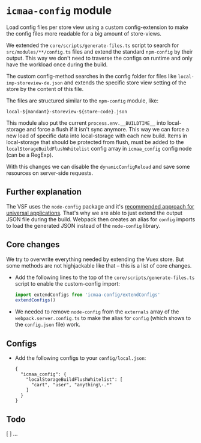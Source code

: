 # `icmaa-config` module

Load config files per store view using a custom config-extension to make the config files more readable for a big amount of store-views.

We extended the `core/scripts/generate-files.ts` script to search for `src/modules/**/config.ts` files and extend the standard `npm-config` by their output. This way we don't need to traverse the configs on runtime and only have the workload once during the build.

The custom config-method searches in the config folder for files like `local-imp-storeview-de.json` and extends the specific store view setting of the store by the content of this file.

The files are structured similar to the `npm-config` module, like:
```
local-${mandant}-storeview-${store-code}.json
```

This module also put the current `process.env.__BUILDTIME__` into local-storage and force a flush if it isn't sync anymore. This way we can force a new load of specific data into local-storage with each new build. Items in local-storage that should be protected from flush, must be added to the `localStorageBuildFlushWhitelist` config array in `icmaa_config` config node (can be a RegExp).

With this changes we can disable the `dynamicConfigReload` and save some resources on server-side requests.

## Further explanation

The VSF uses the `node-config` package and it's [recommended approach for universal applications](https://github.com/lorenwest/node-config/wiki/Webpack-Usage). That's why we are able to just extend the output JSON file during the build. Webpack then creates an alias for `config` imports to load the generated JSON instead of the `node-config` library.

## Core changes

We try to overwrite everything needed by extending the Vuex store. But some methods are not highjackable like that – this is a list of core changes.

* Add the following lines to the top of the `core/scripts/generate-files.ts` script to enable the custom-config import:
  ```ts
  import extendConfigs from 'icmaa-config/extendConfigs'
  extendConfigs()
  ``` 
* We needed to remove `node-config` from the `externals` array of the `webpack.server.config.ts` to make the alias for `config` (which shows to the `config.json` file) work.

## Configs

* Add the following configs to your `config/local.json`:
  ```
  {
    "icmaa_config": {
      "localStorageBuildFlushWhitelist": [
        "cart", "user", "anything\-.*"
      ]
    }
  }
  ```

## Todo

[ ] ...
